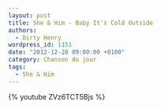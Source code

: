 ```yaml
---
layout: post
title: She & Him - Baby It's Cold Outside
authors:
  - Dirty Henry
wordpress_id: 1151
date: "2012-12-20 09:00:00 +0100"
category: Chanson du jour
tags:
  - She & Him
---
```


{% youtube ZVz6TCT5Bjs %}
